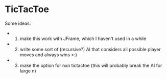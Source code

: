 # TicTacToe

Some ideas:  
 * 1) make this work with JFrame, which I haven't used in a while  
 * 2) write some sort of (recursive?) AI that considers all possible player moves and always wins >:)  
 * 3) make the option for nxn tictactoe (this will probably break the AI for large n)